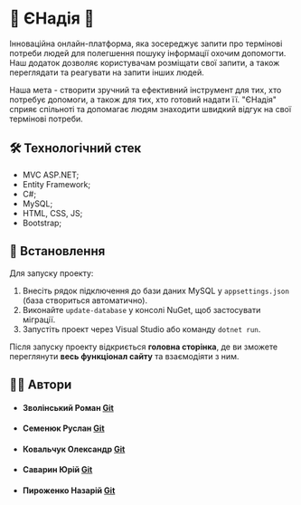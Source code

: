 # 💙 ЄНадія 💛

Інноваційна онлайн-платформа, яка зосереджує запити про термінові потреби людей для полегшення пошуку інформації охочим допомогти. Наш додаток дозволяє користувачам розміщати свої запити, а також переглядати та реагувати на запити інших людей.

Наша мета - створити зручний та ефективний інструмент для тих, хто потребує допомоги, а також для тих, хто готовий надати її. "ЄНадія" сприяє спільноті та допомагає людям знаходити швидкий відгук на свої термінові потреби.

## 🛠 Технологічний стек
* MVC ASP.NET;
* Entity Framework;
* C#;
* MySQL;
* HTML, CSS, JS;
* Bootstrap;

## 🚀 Встановлення

Для запуску проекту:

1. Внесіть рядок підключення до бази даних MySQL у `appsettings.json` (база створиться автоматично).
2. Виконайте `update-database` у консолі NuGet, щоб застосувати міграції.
3. Запустіть проект через Visual Studio або команду `dotnet run`.

Після запуску проекту відкриється **головна сторінка**, де ви зможете переглянути **весь функціонал сайту** та взаємодіяти з ним.

## 🧙🏻 Автори

* #### Зволінський Роман [Git](https://github.com/RomanZvol)
* #### Cеменюк Руслан [Git](https://github.com/NoMeFU/)
* #### Ковальчук Олександр [Git](https://github.com/JustKovalchuk)
* #### Саварин Юрій [Git](https://github.com/YuraSavaryn)
* #### Пироженко Назарій [Git](https://github.com/pyrozhenkko)
